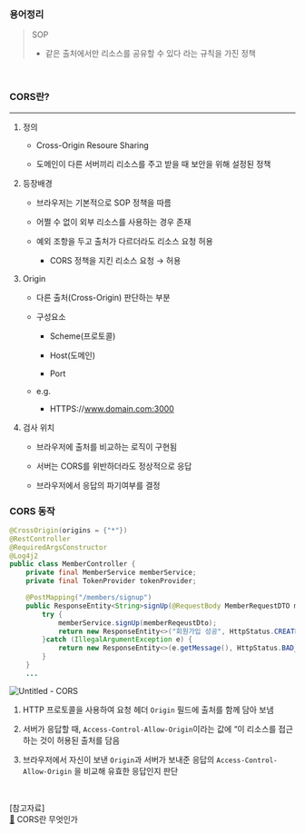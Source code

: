 ### 용어정리

> SOP
> 
> - 같은 출처에서만 리소스를 공유할 수 있다 라는 규칙을 가진 정책

<br>

### CORS란?
---

1. 정의
    - Cross-Origin Resoure Sharing

    - 도메인이 다른 서버끼리 리소스를 주고 받을 때 보안을 위해 설정된 정책

2. 등장배경
    - 브라우저는 기본적으로 SOP 정책을 따름

    - 어쩔 수 없이 외부 리소스를 사용하는 경우 존재

    - 예외 조항을 두고 출처가 다르더라도 리소스 요청 허용

        - CORS 정책을 지킨 리소스 요청 → 허용
3. Origin
    - 다른 출처(Cross-Origin) 판단하는 부분

    - 구성요소
        - Scheme(프로토콜)

        - Host(도메인)

        - Port
    - e.g.
        - HTTPS://www.domain.com:3000
4. 검사 위치
    - 브라우저에 출처를 비교하는 로직이 구현됨

    - 서버는 CORS를 위반하더라도 정상적으로 응답

    - 브라우저에서 응답의 파기여부를 결정

### CORS 동작

```java
@CrossOrigin(origins = {"*"})
@RestController
@RequiredArgsConstructor
@Log4j2
public class MemberController {
    private final MemberService memberService;
    private final TokenProvider tokenProvider;

    @PostMapping("/members/signup")
    public ResponseEntity<String>signUp(@RequestBody MemberRequestDTO memberReqeustDto) {
        try {
            memberService.signUp(memberReqeustDto);
            return new ResponseEntity<>("회원가입 성공", HttpStatus.CREATED);
        }catch (IllegalArgumentException e) {
            return new ResponseEntity<>(e.getMessage(), HttpStatus.BAD_REQUEST);
        }
    }
    ...
```

![Untitled - CORS](https://github.com/user-attachments/assets/a6df5737-383e-4d56-b6c8-c006d82d682a)

1. HTTP 프로토콜을 사용하여 요청 헤더 `Origin` 필드에 출처를 함께 담아 보냄

2. 서버가 응답할 때, `Access-Control-Allow-Origin`이라는 값에 “이 리소스를 접근하는 것이 허용된 출처를 담음

3. 브라우저에서 자신이 보낸 `Origin`과 서버가 보내준 응답의 `Access-Control-Allow-Origin` 을 비교해 유효한 응답인지 판단

<br>

[참고자료]<br>
[🔗](https://velog.io/@effirin/CORS%EB%9E%80-%EB%AC%B4%EC%97%87%EC%9D%B8%EA%B0%80) CORS란 무엇인가
